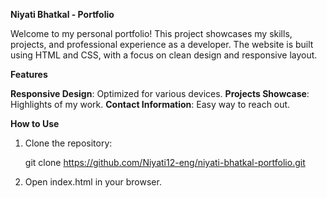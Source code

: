 **Niyati Bhatkal - Portfolio**

Welcome to my personal portfolio! This project showcases my skills, projects, and professional experience as a developer. 
The website is built using HTML and CSS, with a focus on clean design and responsive layout.

**Features**

**Responsive Design**: Optimized for various devices.
**Projects Showcase**: Highlights of my work.
**Contact Information**: Easy way to reach out.

**How to Use**

1. Clone the repository:
   
   git clone https://github.com/Niyati12-eng/niyati-bhatkal-portfolio.git
   
2. Open index.html in your browser.
